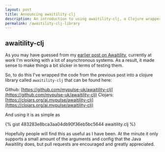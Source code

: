 ```yaml
---
layout: post
title: Announcing awaitility-clj
description: An introduction to using awaitility-clj, a Clojure wrapper for Awaitility
permalink: /awaitility-clj-library
---
```


## awaitility-clj

As you may have guessed from my [earlier post on Awaitility](/awaitility-clojure), currently at work I'm working with a lot of asynchronous systems. As a result, it made sense to make things a bit slicker in terms of testing them.

So, to do this I've wrapped the code from the previous post into a clojure library called `awaitility-clj` that can be found here:

Github: [https://github.com/mypulse-uk/awaitility-clj](https://github.com/mypulse-uk/awaitility-clj)
Clojars: [https://clojars.org/ai.mypulse/awaitility-clj](https://clojars.org/ai.mypulse/awaitility-clj)

And using it is as simple as

{% gist 483283e8bca3aa04db90f36eb5bc5644 awaitility.clj %}

Hopefully people will find this as useful as I have been. At the minute it only supports a small amount of the arguments and config that the Java Awaitility does, but pull requests are encouraged and greatly appreciated.

